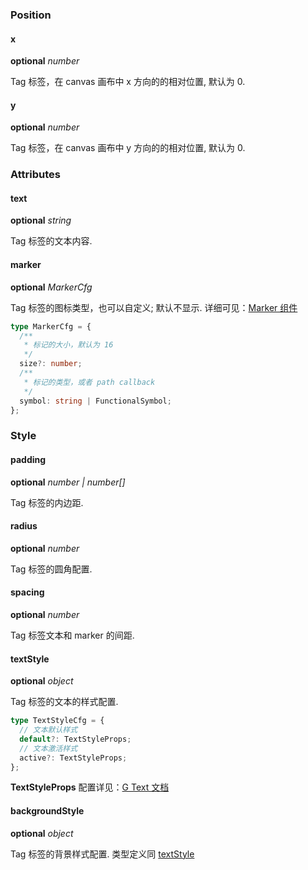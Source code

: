 ### Position

#### x

<description>**optional** _number_</description>

Tag 标签，在 canvas 画布中 x 方向的的相对位置, 默认为 0.

#### y

<description>**optional** _number_</description>

Tag 标签，在 canvas 画布中 y 方向的的相对位置, 默认为 0.

### Attributes

#### text

<description>**optional** _string_</description>

Tag 标签的文本内容.

#### marker

<description>**optional** _MarkerCfg_</description>

Tag 标签的图标类型，也可以自定义; 默认不显示. 详细可见：[Marker 组件](/en/docs/api/ui/marker)

```ts
type MarkerCfg = {
  /**
   * 标记的大小，默认为 16
   */
  size?: number;
  /**
   * 标记的类型，或者 path callback
   */
  symbol: string | FunctionalSymbol;
};
```

### Style

#### padding

<description>**optional** _number | number[]_</description>

Tag 标签的内边距.

#### radius

<description>**optional** _number_</description>

Tag 标签的圆角配置.

#### spacing

<description>**optional** _number_</description>

Tag 标签文本和 marker 的间距.

#### textStyle

<description>**optional** _object_</description>

Tag 标签的文本的样式配置.

```ts
type TextStyleCfg = {
  // 文本默认样式
  default?: TextStyleProps;
  // 文本激活样式
  active?: TextStyleProps;
};
```

**TextStyleProps** 配置详见：[G Text 文档](TODO)

#### backgroundStyle

<description>**optional** _object_</description>

Tag 标签的背景样式配置. 类型定义同 [textStyle](#textStyle)
